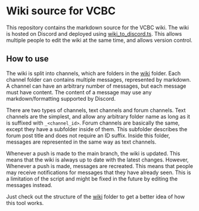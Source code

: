 # Wiki source for VCBC

This repository contains the markdown source for the VCBC wiki. The wiki is
hosted on Discord and deployed using [wiki_to_discord.ts](wiki_to_discord.ts).
This allows multiple people to edit the wiki at the same time, and allows
version control.

## How to use

The wiki is split into channels, which are folders in the [wiki](wiki) folder.
Each channel folder can contains multiple messages, represented by markdown.
A channel can have an arbitrary number of messages, but each message must have
content. The content of a message may use any markdown/formatting supported by
Discord.

There are two types of channels, text channels and forum channels. Text
channels are the simplest, and allow any arbitrary folder name as long as
it is suffixed with `_<channel_id>`. Forum channels are basically the same,
except they have a subfolder inside of them. This subfolder describes the
forum post title and does not require an ID suffix. Inside this folder,
messages are represented in the same way as text channels.

Whenever a push is made to the main branch, the wiki is updated. This means
that the wiki is always up to date with the latest changes. However, Whenever
a push is made, messages are recreated. This means that people may receive
notifications for messages that they have already seen. This is a limitation
of the script and might be fixed in the future by editing the messages instead.

Just check out the structure of the [wiki](wiki) folder to get a better idea
of how this tool works.
